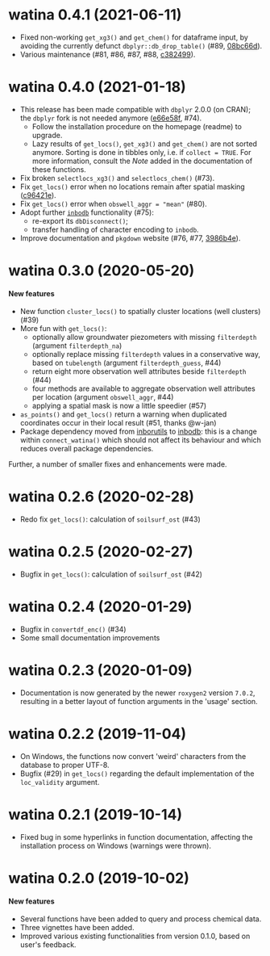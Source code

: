# watina 0.4.1 (2021-06-11)

- Fixed non-working `get_xg3()` and `get_chem()` for dataframe input, by avoiding the currently defunct `dbplyr::db_drop_table()` (#89, [08bc66d](https://github.com/inbo/watina/commit/08bc66d)).
- Various maintenance (#81, #86, #87, #88, [c382499](https://github.com/inbo/watina/commit/c382499)).

# watina 0.4.0 (2021-01-18)

- This release has been made compatible with `dbplyr` 2.0.0 (on CRAN); the `dbplyr` fork is not needed anymore ([e66e58f](https://github.com/inbo/watina/commit/e66e58f), #74).
  - Follow the installation procedure on the homepage (readme) to upgrade.
  - Lazy results of `get_locs()`, `get_xg3()` and `get_chem()` are not sorted anymore.
  Sorting is done in tibbles only, i.e. if `collect = TRUE`.
  For more information, consult the _Note_ added in the documentation of these functions.
- Fix broken `selectlocs_xg3()` and `selectlocs_chem()` (#73).
- Fix `get_locs()` error when no locations remain after spatial masking ([c96421e](https://github.com/inbo/watina/commit/c96421e)).
- Fix `get_locs()` error when `obswell_aggr = "mean"` (#80).
- Adopt further [`inbodb`](https://inbo.github.io/inbodb) functionality (#75):
  - re-export its `dbDisconnect()`;
  - transfer handling of character encoding to `inbodb`.
- Improve documentation and `pkgdown` website (#76, #77, [3986b4e](https://github.com/inbo/watina/commit/3986b4e)).


# watina 0.3.0 (2020-05-20)

#### New features

- New function `cluster_locs()` to spatially cluster locations (well clusters) (#39)
- More fun with `get_locs()`:
    - optionally allow groundwater piezometers with missing `filterdepth` (argument `filterdepth_na`)
    - optionally replace missing `filterdepth` values in a conservative way, based on `tubelength` (argument `filterdepth_guess`, #44)
    - return eight more observation well attributes beside `filterdepth` (#44)
    - four methods are available to aggregate observation well attributes per location (argument `obswell_aggr`, #44)
    - applying a spatial mask is now a little speedier (#57)
- `as_points()` and `get_locs()` return a warning when duplicated coordinates occur in their local result (#51, thanks @w-jan)
- Package dependency moved from [inborutils](https://inbo.github.io/inborutils) to [inbodb](https://inbo.github.io/inbodb): this is a change within `connect_watina()` which should not affect its behaviour and which reduces overall package dependencies.

Further, a number of smaller fixes and enhancements were made.

# watina 0.2.6 (2020-02-28)

- Redo fix `get_locs()`: calculation of `soilsurf_ost` (#43)

# watina 0.2.5 (2020-02-27)

- Bugfix in `get_locs()`: calculation of `soilsurf_ost` (#42)

# watina 0.2.4 (2020-01-29)

- Bugfix in `convertdf_enc()` (#34)
- Some small documentation improvements

# watina 0.2.3 (2020-01-09)

- Documentation is now generated by the newer `roxygen2` version `7.0.2`, resulting in a better layout of function arguments in the 'usage' section.

# watina 0.2.2 (2019-11-04)

- On Windows, the functions now convert 'weird' characters from the database to proper UTF-8.
- Bugfix (#29) in `get_locs()` regarding the default implementation of the `loc_validity` argument.

# watina 0.2.1 (2019-10-14)

- Fixed bug in some hyperlinks in function documentation, 
affecting the installation process on Windows (warnings were thrown).

# watina 0.2.0 (2019-10-02)

#### New features

- Several functions have been added to query and process chemical data.
- Three vignettes have been added.
- Improved various existing functionalities from version 0.1.0, based on user's feedback.




